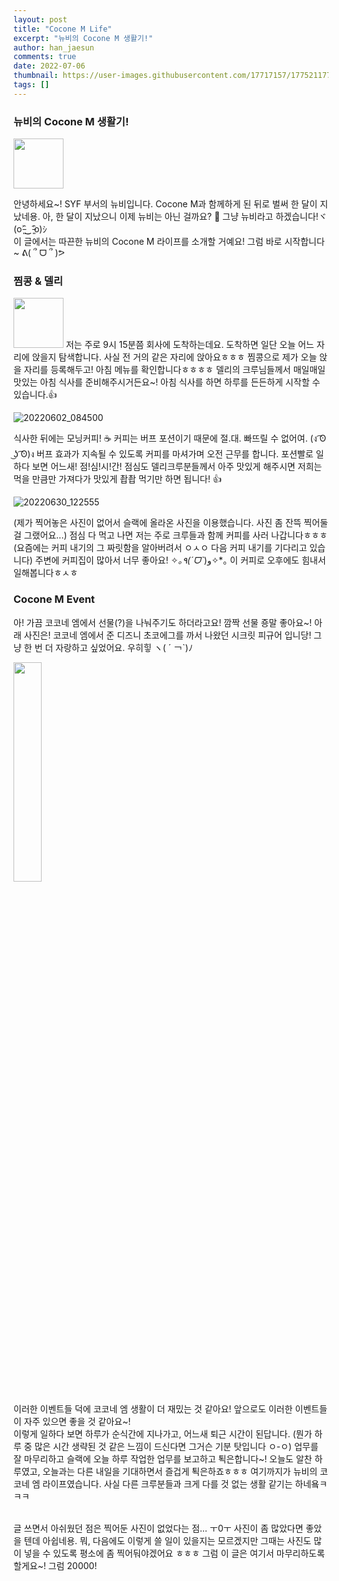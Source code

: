 ```yaml
---
layout: post
title: "Cocone M Life"
excerpt: "뉴비의 Cocone M 생활기!"
author: han_jaesun
comments: true
date: 2022-07-06
thumbnail: https://user-images.githubusercontent.com/17717157/177521177-d114fd9d-e368-4a72-9d44-fdbc2957a205.png
tags: []
---
```


### 뉴비의 Cocone M 생활기!

<img src="https://user-images.githubusercontent.com/17717157/177521177-d114fd9d-e368-4a72-9d44-fdbc2957a205.png" width="80" height="80"/>

안녕하세요~! SYF 부서의 뉴비입니다. Cocone M과 함께하게 된 뒤로 벌써 한 달이 지났네용. 아, 한 달이 지났으니 이제 뉴비는 아닌 걸까요? 🤔
그냥 뉴비라고 하겠습니다!ヾ(o˃̵͈̑‿˂̵͈̑o)ｼ<br>
이 글에서는 따끈한 뉴비의 Cocone M 라이프를 소개할 거예요! 그럼 바로 시작합니다~ ᕕ( ՞ ᗜ ՞ )ᕗ
<br>

### 찜콩 & 델리

<img src="https://user-images.githubusercontent.com/17717157/177521729-f1ac45fc-fa53-462a-924c-019671385964.png" width="80" height="80" />
저는 주로 9시 15분쯤 회사에 도착하는데요. 도착하면 일단 오늘 어느 자리에 앉을지 탐색합니다.
사실 전 거의 같은 자리에 앉아요ㅎㅎㅎ 찜콩으로 제가 오늘 앉을 자리를 등록해두고! 
아침 메뉴를 확인합니다ㅎㅎㅎㅎ 델리의 크루님들께서 매일매일 맛있는 아침 식사를 준비해주시거든요~! 
아침 식사를 하면 하루를 든든하게 시작할 수 있습니다.👍

![20220602_084500](https://user-images.githubusercontent.com/17717157/177512586-47079781-527f-4567-afa8-d485d7e0836c.jpg)

식사한 뒤에는 모닝커피!
☕ 커피는 버프 포션이기 때문에 절.대. 빠뜨릴 수 없어여. (ง ͡ʘ ͜ʖ ͡ʘ)ง
버프 효과가 지속될 수 있도록 커피를 마셔가며 오전 근무를 합니다.
포션빨로 일하다 보면 어느새! 점!심!시!간!
점심도 델리크루분들께서 아주 맛있게 해주시면 저희는 먹을 만큼만 가져다가 맛있게 촵촵 먹기만 하면 됩니다! 👍

![20220630_122555](https://user-images.githubusercontent.com/17717157/177743027-3fdde3f5-9ed5-4778-a426-c76de51455a7.jpg)

(제가 찍어놓은 사진이 없어서 슬랙에 올라온 사진을 이용했습니다. 사진 좀 잔뜩 찍어둘 걸 그랬어요...)
점심 다 먹고 나면 저는 주로 크루들과 함께 커피를 사러 나갑니다ㅎㅎㅎ
(요즘에는 커피 내기의 그 짜릿함을 알아버려서 ㅇㅅㅇ 다음 커피 내기를 기다리고 있습니다)
주변에 커피집이 많아서 너무 좋아요! ✧*｡٩(ˊᗜˋ*)و✧\*｡
이 커피로 오후에도 힘내서 일해봅니다ㅎㅅㅎ

### Cocone M Event

아! 가끔 코코네 엠에서 선물(?)을 나눠주기도 하더라고요! 깜짝 선물 죵말 좋아요~!
아래 사진은! 코코네 엠에서 준 디즈니 초코에그를 까서 나왔던 시크릿 피규어 입니당!
그냥 한 번 더 자랑하고 싶었어요. 우히힣 ヽ( ´ ￢`)ﾉ

<img src="https://user-images.githubusercontent.com/17717157/177498646-dd769dc3-2adc-4912-913e-b36ae2b6c1d8.jpg" width="30%" height="30%" />

이러한 이벤트들 덕에 코코네 엠 생활이 더 재밌는 것 같아요! 앞으로도 이러한 이벤트들이 자주 있으면 좋을 것 같아요~!
<br>
이렇게 일하다 보면 하루가 순식간에 지나가고, 어느새 퇴근 시간이 된답니다.
(뭔가 하루 중 많은 시간 생략된 것 같은 느낌이 드신다면 그거슨 기분 탓입니다 ㅇ-ㅇ)
업무를 잘 마무리하고 슬랙에 오늘 하루 작업한 업무를 보고하고 퇵은합니다~!
오늘도 알찬 하루였고, 오늘과는 다른 내일을 기대하면서 즐겁게 퇵은하죠ㅎㅎㅎ
여기까지가 뉴비의 코코네 엠 라이프였습니다.
사실 다른 크루분들과 크게 다를 것 없는 생활 같기는 하네욬ㅋㅋㅋ

<br>
글 쓰면서 아쉬웠던 점은 찍어둔 사진이 없었다는 점... ㅜ0ㅜ 사진이 좀 많았다면 좋았을 텐데 아쉽네용.
뭐, 다음에도 이렇게 쓸 일이 있을지는 모르겠지만 그때는 사진도 많이 넣을 수 있도록 평소에 좀 찍어둬야겠어요 ㅎㅎㅎ
그럼 이 글은 여기서 마무리하도록 할게요~! 그럼 20000!
